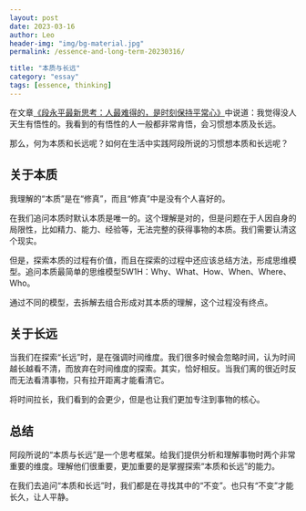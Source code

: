 ```yaml
---
layout: post
date: 2023-03-16
author: Leo
header-img: "img/bg-material.jpg"
permalink: /essence-and-long-term-20230316/

title: "本质与长远"
category: "essay"
tags: [essence, thinking]
---
```


在文章[《段永平最新思考：人最难得的，是时刻保持平常心》][1]中说道：我觉得没人天生有悟性的。我看到的有悟性的人一般都非常肯悟，会习惯想本质及长远。

那么，何为本质和长远呢？如何在生活中实践阿段所说的习惯想本质和长远呢？

## 关于本质

我理解的“本质”是在“修真”，而且“修真”中是没有个人喜好的。

在我们追问本质时默认本质是唯一的。这个理解是对的，但是问题在于人因自身的局限性，比如精力、能力、经验等，无法完整的获得事物的本质。我们需要认清这个现实。

但是，探索本质的过程有价值，而且在探索的过程中还应该总结方法，形成思维模型。追问本质最简单的思维模型5W1H：Why、What、How、When、Where、Who。

通过不同的模型，去拆解去组合形成对其本质的理解，这个过程没有终点。


## 关于长远

当我们在探索“长远”时，是在强调时间维度。我们很多时候会忽略时间，认为时间越长越看不清，而放弃在时间维度的探索。其实，恰好相反。当我们离的很近时反而无法看清事物，只有拉开距离才能看清它。

将时间拉长，我们看到的会更少，但是也让我们更加专注到事物的核心。


## 总结

阿段所说的“本质与长远”是一个思考框架。给我们提供分析和理解事物时两个非常重要的维度。理解他们很重要，更加重要的是掌握探索“本质和长远”的能力。

在我们去追问“本质和长远”时，我们都是在寻找其中的“不变”。也只有“不变”才能长久，让人平静。


[1]: https://mp.weixin.qq.com/s/GOci7gtgemzKkGzXY6ziRA